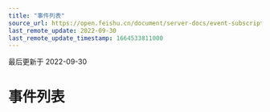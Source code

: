 ```yaml
---
title: "事件列表"
source_url: https://open.feishu.cn/document/server-docs/event-subscription-guide/event-list
last_remote_update: 2022-09-30
last_remote_update_timestamp: 1664533811000
---
```

最后更新于 2022-09-30

# 事件列表
<md-event-list></md-event-list>
